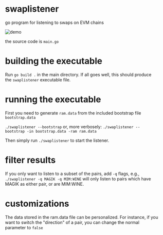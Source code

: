 # swaplistener
go program for listening to swaps on EVM chains

![demo](https://user-images.githubusercontent.com/107820179/174557681-cda49e44-605a-4e06-8872-0674e9528d85.png)

the source code is `main.go`

# building the executable
Run `go build .` in the main directory. 
If all goes well, this should produce the `swaplistener` executable file.

# running the executable
First you need to generate `ram.data` from the included bootstrap file `bootstrap.data`

`./swaplistener --bootstrap`
or, more verbosely:
`./swaplistener --bootstrap -in bootstrap.data -ram ram.data`

Then simply run `./swaplistener` to start the listener. 

# filter results
If you only want to listen to a subset of the pairs, add `-q` flags, e.g.,
`./swaplistener -q MAGIK -q MIM:WINE`
will only listen to pairs which have MAGIK as either pair, or are MIM:WINE.

# customizations

The data stored in the ram.data file can be personalized. For instance, if you want to switch the "direction" of a pair, you can change the normal parameter to `false`
